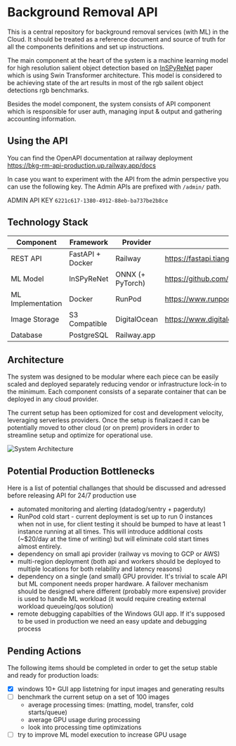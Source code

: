 # Background Removal API

This is a central repository for background removal services (with ML) in the Cloud. It should be treated as a reference document and source of truth for all the components definitions and set up instructions. 

The main component at the heart of the system is a machine learning model for high resolution salient object detection based on [InSPyReNet](https://github.com/plemeri/InSPyReNet/) paper which is using Swin Transformer architecture. This model is considered to be achieving state of the art results in most of the rgb sailent object detections rgb benchmarks.

Besides the model component, the system consists of API component which is responsible for user auth, managing input & output and gathering accounting information.

## Using the API

You can find the OpenAPI documentation at railway deployment https://bkg-rm-api-production.up.railway.app/docs

In case you want to experiment with the API from the admin perspective you can use the following key. The Admin APIs are prefixed with `/admin/` path. 

ADMIN API KEY
```6221c617-1380-4912-88eb-ba737be2b8ce```

## Technology Stack

| Component         | Framework        | Provider     | Docs                                         |
|-------------------|------------------|--------------|----------------------------------------------|
| REST API          | FastAPI + Docker | Railway      | https://fastapi.tiangolo.com/                |
| ML Model          | InSPyReNet       | ONNX (+ PyTorch) | https://github.com/plemeri/InSPyReNet        |
| ML Implementation | Docker           | RunPod       | https://www.runpod.io/                       |
| Image Storage     | S3 Compatible    | DigitalOcean | https://www.digitalocean.com/products/spaces |
| Database          | PostgreSQL          | Railway.app   |                                              |


## Architecture

The system was designed to be modular where each piece can be easily scaled and deployed separately reducing vendor or infrastructure lock-in to the minimum. Each component consists of a separate container that can be deployed in any cloud provider.

The current setup has been optiomized for cost and development velocity, leveraging serverless providers. Once the setup is finalizaed it can be potentially moved to other cloud (or on prem) providers in order to streamline setup and optimize for operational use.  

![System Architecture](./bkg-rm-api-architecture.png)

## Potential Production Bottlenecks

Here is a list of potential challanges that should be discussed and adressed before releasing API for 24/7 production use

- automated monitoring and alerting (datadog/sentry + pagerduty)
- RunPod cold start - current deployment is set up to run 0 instances when not in use, for client testing it should be bumped to have at least 1 instance running at all times. This will introduce additional costs (~$20/day at the time of writing) but will eliminate cold start times almost entirely.
- dependency on small api provider (railway vs moving to GCP or AWS)
- multi-region deployment (both api and workers should be deployed to multiple locations for both relability and latency reasons)
- dependency on a single (and small) GPU provider. It's trivial to scale API but ML component needs proper hardware. A failover mechanism should be designed where different (probably more expensive) provider is used to handle ML workload (it would require creating external workload queueing/qos solution)
- remote debugging capabilties of the Windows GUI app. If it's supposed to be used in production we need an easy update and debugging process

## Pending Actions

The following items should be completed in order to get the setup stable and ready for production loads:
- [x] windows 10+ GUI app listetning for input images and generating results
- [ ] benchmark the current setup on a set of 100 images
    - average processing times: (matting, model, transfer, cold starts/queue)
    - average GPU usage during processing
    - look into processing time optimizations
- [ ] try to improve ML model execution to increase GPU usage 
